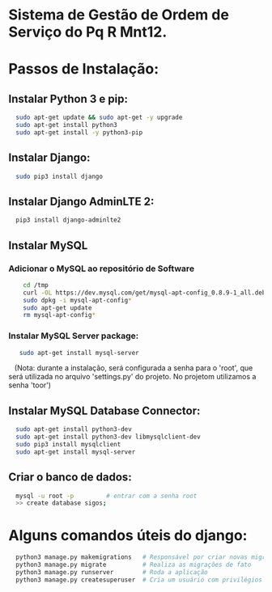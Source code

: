 # Sistema de Gestão de Ordem de Serviço do Pq R Mnt12.

# Passos de Instalação:

## Instalar Python 3 e pip:
```bash
  sudo apt-get update && sudo apt-get -y upgrade
  sudo apt-get install python3
  sudo apt-get install -y python3-pip
 ```
## Instalar Django:
```bash
  sudo pip3 install django
```
## Instalar Django AdminLTE 2:
```bash
  pip3 install django-adminlte2
```
  
## Instalar MySQL
  ### Adicionar o MySQL ao repositório de Software
```bash
    cd /tmp
    curl -OL https://dev.mysql.com/get/mysql-apt-config_0.8.9-1_all.deb
    sudo dpkg -i mysql-apt-config*
    sudo apt-get update
    rm mysql-apt-config*
 ```
    
  ### Instalar MySQL Server package:
 ```bash
    sudo apt-get install mysql-server
 ```
    (Nota: durante a instalação, será configurada a senha para o 'root', que será utilizada no arquivo 'settings.py' do projeto. No projetom utilizamos a senha 'toor')
    
## Instalar MySQL Database Connector:
```bash
  sudo apt-get install python3-dev
  sudo apt-get install python3-dev libmysqlclient-dev
  sudo pip3 install mysqlclient
  sudo apt-get install mysql-server
```

## Criar o banco de dados:
```bash
  mysql -u root -p         # entrar com a senha root
  >> create database sigos;
  ```
  
# Alguns comandos úteis do django:
```bash
  python3 manage.py makemigrations   # Responsável por criar novas migrações de acordo com mudanças observadas nos modelos
  python3 manage.py migrate          # Realiza as migrações de fato
  python3 manage.py runserver        # Roda a aplicação
  python3 manage.py createsuperuser  # Cria um usuário com privilégios de administrador
  ```



